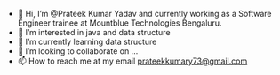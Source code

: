 - 👋 Hi, I’m @Prateek Kumar Yadav and currently working as a Software Engineer trainee at Mountblue Technologies Bengaluru.
- 👀 I’m interested in java and data structure
- 🌱 I’m currently learning data structure
- 💞️ I’m looking to collaborate on ...
- 📫 How to reach me at my email prateekkumary73@gmail.com

<!---
prateekkumary/prateekkumary is a ✨ special ✨ repository because its `README.md` (this file) appears on your GitHub profile.
You can click the Preview link to take a look at your changes.
--->
